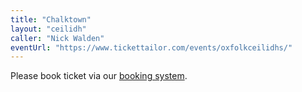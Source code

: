 ```yaml
---
title: "Chalktown"
layout: "ceilidh"
caller: "Nick Walden"
eventUrl: "https://www.tickettailor.com/events/oxfolkceilidhs/"
---
```


Please book ticket via our [booking system](https://www.tickettailor.com/events/oxfolkceilidhs/).
